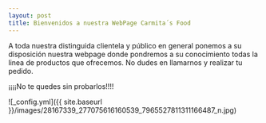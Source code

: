```yaml
---
layout: post
title: Bienvenidos a nuestra WebPage Carmita´s Food 
---
```


A toda nuestra distinguida clientela y público en general ponemos a su disposición nuestra webpage donde pondremos a su conocimiento todas la linea de productos que ofrecemos. No dudes en llamarnos y realizar tu pedido. 

¡¡¡¡No te quedes sin probarlos!!!!

![_config.yml]({{ site.baseurl }}/images/28167339_277075616160539_7965527811311166487_n.jpg)




